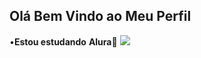 ## Olá Bem Vindo ao Meu Perfil
•**Estou estudando** **Alura**🎱
![](https://tenor.com/ppfBcwmlacy.gif)
